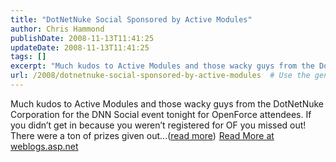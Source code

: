 ```yaml
---
title: "DotNetNuke Social Sponsored by Active Modules"
author: Chris Hammond
publishDate: 2008-11-13T11:41:25
updateDate: 2008-11-13T11:41:25
tags: []
excerpt: "Much kudos to Active Modules and those wacky guys from the DotNetNuke Corporation for the DNN Social event tonight for OpenForce attendees. If you didn’t get in because you weren’t registered for OF you missed out! There were a ton of prizes given out...(read more)"
url: /2008/dotnetnuke-social-sponsored-by-active-modules  # Use the generated URL with year
---
```

Much kudos to Active Modules and those wacky guys from the DotNetNuke Corporation for the DNN Social event tonight for OpenForce attendees. If you didn’t get in because you weren’t registered for OF you missed out! There were a ton of prizes given out...(<a href="https://weblogs.asp.net/christoc/archive/2008/11/13/dotnetnuke-social-sponsored-by-active-modules.aspx">read more</a>)<img src="https://weblogs.asp.net/aggbug.aspx?PostID=6732688" width="1" height="1"> <a href="https://weblogs.asp.net/christoc/archive/2008/11/13/dotnetnuke-social-sponsored-by-active-modules.aspx">Read More at weblogs.asp.net</a>
